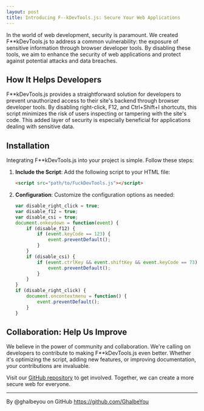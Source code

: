 ```yaml
---
layout: post
title: Introducing F--kDevTools.js: Secure Your Web Applications
---
```



In the world of web development, security is paramount. We created F**kDevTools.js to address a common vulnerability: the exposure of sensitive information through browser developer tools. By disabling these tools, we aim to enhance the security of web applications and protect against potential attacks and data breaches.

## How It Helps Developers

F**kDevTools.js provides a straightforward solution for developers to prevent unauthorized access to their site's backend through browser developer tools. By disabling right-click, F12, and Ctrl+Shift+I shortcuts, this script minimizes the risk of users inspecting or tampering with the site's code. This added layer of security is especially beneficial for applications dealing with sensitive data.

## Installation

Integrating F**kDevTools.js into your project is simple. Follow these steps:

1. **Include the Script**: Add the following script to your HTML file:
   ```html
   <script src="path/to/FuckDevTools.js"></script>
   ```

2. **Configuration**: Customize the configuration options as needed:
   ```javascript
   var disable_right_click = true;
   var disable_f12 = true;
   var disable_csi = true;
   document.onkeydown = function(event) {
       if (disable_f12) {
           if (event.keyCode == 123) {
               event.preventDefault();
           }
       }
       if (disable_csi) {
           if (event.ctrlKey && event.shiftKey && event.keyCode == 73) {
               event.preventDefault();
           }
       }
   }
   if (disable_right_click) {
       document.oncontextmenu = function() {
           event.preventDefault();
       }
   }
   ```

## Collaboration: Help Us Improve

We believe in the power of community and collaboration. We're calling on developers to contribute to making F**kDevTools.js even better. Whether it's optimizing the script, adding new features, or improving documentation, your contributions are invaluable.

Visit our [GitHub repository](https://github.com/Ghalbeyou/FuckDevTools.js) to get involved. Together, we can create a more secure web for everyone.

---

By @ghalbeyou on GitHub
https://github.com/GhalbeYou
